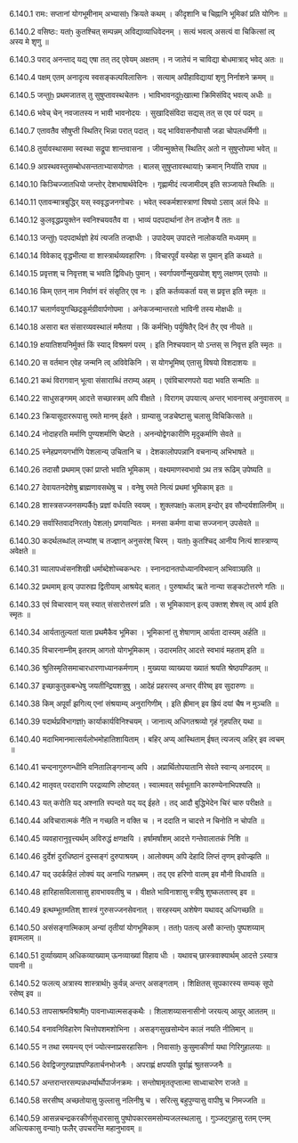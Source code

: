 6.140.1
रामः:
सप्तानां योगभूमीनाम् अभ्यासẖ क्रियते कथम् ।
कीदृशानि च चिह्नानि भूमिकां प्रति योगिनः ॥


6.140.2
वसिष्ठः:
यतẖ कुतश्चित् सम्पन्नम् अविद्याव्याधिवेदनम् ।
सत्यं भवत्व् असत्यं वा चिकित्सां त्व् अस्य मे शृणु ॥


6.140.3
पराद् अनन्ताद् यद्य् एषा तत् तद् एवेयम् अक्षतम् ।
न जातेयं न चाविद्या बोधमात्राद् भवेद् अतः ॥


6.140.4
पक्षम् एतम् अनादृत्य स्वसङ्कल्पविलासिनः ।
सत्याम् अपीहाविद्यायां शृणु निर्नाशने क्रमम् ॥


6.140.5
जन्तुḫ प्रथमजातस् तु सुषुप्तावस्थचेतनः ।
भाविभावनदुẖखात्मा क्रिमिसंविद् भवत्य् अधीः ॥


6.140.6
भवेच् चेन् नवजातस्य न भावी भावनोदयः ।
सुखादिसंविदा सद्यस् तत् स एव परं पदम् ॥


6.140.7
एतावतैव सौषुप्ती स्थितिर् भिन्ना परात् पदात् ।
यद् भाविवासनौघासौ जडा चोपलधर्मिणी ॥


6.140.8
तुर्यावस्थासमा स्वस्था सद्रूपा शान्तवासना ।
जीवन्मुक्तेस् स्थितिर् अतो न सुषुप्तोपमा भवेत् ॥


6.140.9
अग्रस्थवस्तुसम्बोधसन्तताभ्यासयोगतः ।
बालस् सुषुप्तावस्थायाẖ क्रमान् निर्याति राघव ॥


6.140.10
किञ्चिज्जातधियो जन्तोर् देशभाषार्थवेदिनः ।
गृह्णामीदं त्यजामीदम् इति सञ्जायते स्थितिः ॥


6.140.11
एतावन्मात्रबुद्धिर् यस् स्ववृद्धजनगोचरः ।
भवेत् स्वकर्मशास्त्राणां विषयो ऽसाव् अलं विधेः ॥


6.140.12
कुलवृद्धप्रयुक्तेन स्वनिश्चयवतैव वा ।
भाव्यं पदपदार्थानां तेन तज्ज्ञेन वै ततः ॥


6.140.13
जन्तुḫ पदपदार्थज्ञो हेयं त्यजति तज्ज्ञधीः ।
उपादेयम् उपादत्ते नालोकयति मध्यमम् ॥


6.140.14
विवेकाद् वृद्धभीत्या वा शास्त्रार्थव्यवहारिणः ।
विचारपूर्वं यस्येहा स पुमान् इति कथ्यते ॥


6.140.15
प्रवृत्तश् च निवृत्तश् च भवति द्विविधḫ पुमान् ।
स्वर्गापवर्गोन्मुखयोश् शृणु लक्षणम् एतयोः ॥


6.140.16
किम् एतन् नाम निर्वाणं वरं संसृतिर् एव नः ।
इति कर्तव्यकर्ता यस् स प्रवृत्त इति स्मृतः ॥


6.140.17
चलार्णवयुगच्छिद्रकूर्मग्रीवार्पणोपमा ।
अनेकजन्मान्तरतो भाविनी तस्य मोक्षधीः ॥


6.140.18
असारा बत संसारव्यवस्थालं ममैतया ।
किं कर्मभिḫ पर्युषितैर् दिनं तैर् एव नीयते ॥


6.140.19
क्षयातिशयनिर्मुक्तं किं स्याद् विश्रमणं परम् ।
इति निश्चयवान् यो ऽन्तस् स निवृत्त इति स्मृतः ॥


6.140.20
स वर्तमान एवेह जन्मनि त्व् अविवेकिनि ।
स योगभूमिष्व् एतासु विषयो विशदाशयः ॥


6.140.21
कथं विरागवान् भूत्वा संसाराब्धिं तराम्य् अहम् ।
एवंविचारणपरो यदा भवति सन्मतिः ॥


6.140.22
साधुसङ्गमम् आदत्ते सच्छास्त्रम् अपि वीक्षते ।
विरागम् उपयात्य् अन्तर् भावनास्व् अनुवासरम् ॥


6.140.23
क्रियासूदाररूपासु रमते मानम् ईहते ।
ग्राम्यासु जडचेष्टासु चलासु विचिकित्सते ॥


6.140.24
नोदाहरति मर्माणि पुण्यशर्माणि चेष्टते ।
अनन्योद्वेगकारीणि मृदुकर्माणि सेवते ॥


6.140.25
स्नेहप्रणयगर्भाणि पेशलान्य् उचितानि च ।
देशकालोपपन्नानि वचनान्य् अभिभाषते ॥


6.140.26
तदासौ प्रथमाम् एकां प्राप्तो भवति भूमिकाम् ।
वक्ष्यमाणस्वभावो ऽथ तत्र रूढिम् उपेष्यति ॥


6.140.27
देवायतनदेशेषु ब्राह्मणावसथेषु च ।
वनेषु रमते नित्यं प्रथमां भूमिकाम् इतः ॥


6.140.28
शास्त्रसज्जनसम्पर्कैḫ प्रज्ञां वर्धयति स्वयम् ।
शुक्लपक्षẖ कलाम् इन्दोर् इव सौन्दर्यशालिनीम् ॥


6.140.29
सर्वास्तिवादनिरतḫ पेशलḫ प्रणयान्वितः ।
मनसा कर्मणा वाचा सज्जनान् उपसेवते ॥


6.140.30
कदर्थलब्धांल् लभ्यांश् च तज्ज्ञान् अनुसरंश् चिरम् ।
यतẖ कुतश्चिद् आनीय नित्यं शास्त्राण्य् अवेक्षते ॥


6.140.31
व्यालापध्वंसनशिखी धर्माब्देशोच्चकन्धरः ।
स्नानदानतपोध्यानविभवान् अभिवाञ्छति ॥


6.140.32
प्रथमाम् इत्य् उपारुह्य द्वितीयाम् आश्रयेद् बलात् ।
पुरुषार्थाद् ऋते नान्या सङ्कटोत्तरणे गतिः ॥


6.140.33
एवं विचारवान् यस् स्यात् संसारोत्तरणं प्रति ।
स भूमिकावान् इत्य् उक्तश् शेषस् त्व् आर्य इति स्मृतः ॥


6.140.34
आर्यतातुल्यतां याता प्रथमैकैव भूमिका ।
भूमिकानां तु शेषाणाम् आर्यता दास्यम् अर्हति ॥


6.140.35
विचारनाम्नीम् इतराम् आगतो योगभूमिकाम् ।
उदारमतिर् आदत्ते स्वभावं महताम् इति ॥


6.140.36
श्रुतिस्मृतिसमाचारधारणाध्यानकर्मणाम् ।
मुख्यया व्याख्यया ख्यातं श्रयति श्रेष्ठपण्डितम् ॥


6.140.37
इच्छाकुतुकबन्धेषु जयतीन्द्रियशत्रुषु ।
आदेहं प्रहरत्स्व् अन्तर् वीरेष्व् इव सुदारुणः ॥


6.140.38
किम् अपूर्वां झगित्य् एनां संश्रयाम्य् अनुरागिणीम् ।
इति ह्रीमान् इव ह्रियं दयां चैष न मुञ्चति ॥


6.140.39
पदार्थप्रविभागज्ञẖ कार्याकार्यविनिश्चयम् ।
जानात्य् अधिगतश्रव्यो गृहं गृहपतिर् यथा ॥


6.140.40
मदाभिमानमात्सर्यलोभमोहातिशायिताम् ।
बहिर् अप्य् आस्थिताम् ईषत् त्यजत्य् अहिर् इव त्वचम् ॥


6.140.41
चन्दनागुरुगन्धीनि वनितालिङ्गनान्य् अपि ।
अप्रार्थितोपयातानि सेवते स्वान्य् अनादरम् ॥


6.140.42
मातृवत् परदाराणि परद्रव्याणि लोष्टवत् ।
स्वात्मवत् सर्वभूतानि कारुण्येनाभिपश्यति ॥


6.140.43
यत् करोति यद् अश्नाति स्पन्दते यद् यद् ईहते ।
तद् आदौ बुद्धिभेदेन चिरं चारु परीक्षते ॥


6.140.44
अविचारात्मकं नैति न गच्छति न वक्ति च ।
न ददाति न चादत्ते न चिनोति न चोपति ॥


6.140.45
व्यवहारानुवृत्त्यर्थम् अविरुद्धं क्षणक्षयि ।
हर्षामर्षांशम् आदत्ते गन्तेवालातकं निशि ॥


6.140.46
दुर्देशं दुरधिष्ठानं दुस्सङ्गं दुरुपाश्रयम् ।
आलोक्यम् अपि देहादि लिप्तं तृणम् इवोज्झति ॥


6.140.47
यद् उदर्कहितं लोक्यं यद् अनाधि गतभ्रमम् ।
तद् एव हरिणो वातम् इव मौनी विधावति ॥


6.140.48
हारिहासविलासासु हावभाववतीषु च ।
वीक्षते भाविनाशासु स्त्रीषु शुष्कलतास्व् इव ॥


6.140.49
इत्थम्भूतमतिश् शास्त्रं गुरुसज्जनसेवनात् ।
सरहस्यम् अशेषेण यथावद् अधिगच्छति ॥


6.140.50
असंसङ्गात्मिकाम् अन्यां तृतीयां योगभूमिकाम् ।
ततḫ पतत्य् असौ कान्तḫ पुष्पशय्याम् इवामलाम् ॥


6.140.51
दुर्व्याख्याम् अधिकव्याख्याम् ऊनव्याख्यां विहाय धीः ।
यथावच् छास्त्रवाक्यार्थम् आदत्ते ऽस्यात्र पावनी ॥


6.140.52
फलत्य् अत्रास्य शास्त्रार्थẖ कुर्वन्न् अन्तर् असङ्गताम् ।
शिक्षितस् सूपकारस्य सम्यक् सूपो रसेष्व् इव ॥


6.140.53
तापसाश्रमविश्रामैḫ पावनाध्यात्मसङ्कथैः ।
शिलाशय्यासनासीनो जरयत्य् आयुर् आततम् ॥


6.140.54
वनावनिविहारेण चित्तोपशमशोभिना ।
असङ्गसुखसोम्येन कालं नयति नीतिमान् ॥


6.140.55
न तथा रमयन्त्य् एनं ज्योत्स्नाप्रसरहासिनः ।
निवासाẖ कुसुमाकीर्णा यथा गिरिगुहालयाः ॥


6.140.56
देवद्विजगुरुप्राज्ञपण्डितार्चनभोजनैः ।
अपराह्णं क्षपयति पूर्वाह्णं श्रुतसज्जनैः ॥


6.140.57
अन्तरान्तरसम्पन्नधर्म्यार्थोपार्जनक्रमः ।
सन्तोषामृततृप्तात्मा साध्वाचारेण राजते ॥


6.140.58
सरसीष्व् अच्छतोयासु फुल्लासु नलिनीषु च ।
सरित्सु बहुपुण्यासु वापीषु च निमज्जति ॥


6.140.59
आसन्नचन्द्रकरकीर्णसुधारसासु पुष्पोपकारसमसोम्यजलस्थलासु ।
गुञ्जद्गुहासु रतम् एनम् अधित्यकासु वन्याḫ फलैर् उपचरन्ति महानुभावम् ॥

